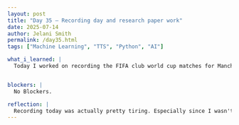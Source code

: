```yaml
---
layout: post
title: "Day 35 – Recording day and research paper work"
date: 2025-07-14
author: Jelani Smith
permalink: /day35.html
tags: ["Machine Learning", "TTS", "Python", "AI"]

what_i_learned: |
  Today I worked on recording the FIFA club world cup matches for Manchester City and PSG in my voice. My groupmate Fawas also recorded the other commentators scriptin his voice for those matches. We have 30 voice recordings so far but we still have more we have to do since we have to go through all the teams in the cup. When we finished recording for the day we worked on our research paper. We made our outline more detailed and gathered some more points of information.


blockers: |
  No Blockers.

reflection: |
  Recording today was actually pretty tiring. Especially since I wasn't able to do alot of them in one take. Overall we had a great day as a group. We made a lot of progress with our project and with our research paper.
---
```














